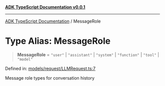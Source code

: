 [**ADK TypeScript Documentation v0.0.1**](../README.md)

***

[ADK TypeScript Documentation](../globals.md) / MessageRole

# Type Alias: MessageRole

> **MessageRole** = `"user"` \| `"assistant"` \| `"system"` \| `"function"` \| `"tool"` \| `"model"`

Defined in: [models/request/LLMRequest.ts:7](https://github.com/pontus-devoteam/adk-typescript/blob/9fe8a397cfb495545a029b2d9b6f8a0adf2c2de5/src/models/request/LLMRequest.ts#L7)

Message role types for conversation history
